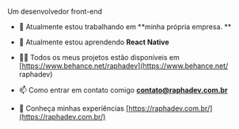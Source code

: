 Um desenvolvedor front-end


- 🔭 Atualmente estou trabalhando em **minha própria empresa. **

- 🌱 Atualmente estou aprendendo **React Native**

- 👨‍💻 Todos os meus projetos estão disponíveis em [https://www.behance.net/raphadev](https://www.behance.net/ raphadev)

- 📫 Como entrar em contato comigo **contato@raphadev.com.br**

- 📄 Conheça minhas experiências [https://raphadev.com.br/](https://raphadev.com.br/)

